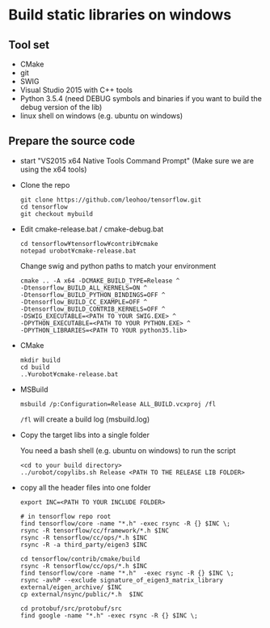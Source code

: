 Build static libraries on windows
=================================

Tool set
--------
* CMake
* git
* SWIG
* Visual Studio 2015 with C++ tools
* Python 3.5.4 (need DEBUG symbols and binaries if you want to build the debug version of the lib)
* linux shell on windows (e.g. ubuntu on windows)

Prepare the source code
-----------------------
* start "VS2015 x64 Native Tools Command Prompt" (Make sure we are using the x64 tools)
* Clone the repo
  ```text
  git clone https://github.com/leohoo/tensorflow.git
  cd tensorflow
  git checkout mybuild
  ```
* Edit cmake-release.bat / cmake-debug.bat
  ```text
  cd tensorflow¥tensorflow¥contrib¥cmake
  notepad urobot¥cmake-release.bat
  ```
  Change swig and python paths to match your environment
  ```text
  cmake .. -A x64 -DCMAKE_BUILD_TYPE=Release ^
  -Dtensorflow_BUILD_ALL_KERNELS=ON ^
  -Dtensorflow_BUILD_PYTHON_BINDINGS=OFF ^
  -Dtensorflow_BUILD_CC_EXAMPLE=OFF ^
  -Dtensorflow_BUILD_CONTRIB_KERNELS=OFF ^
  -DSWIG_EXECUTABLE=<PATH TO YOUR SWIG.EXE> ^
  -DPYTHON_EXECUTABLE=<PATH TO YOUR PYTHON.EXE> ^
  -DPYTHON_LIBRARIES=<PATH TO YOUR python35.lib>
  ```
* CMake
  ```text
  mkdir build
  cd build
  ..¥urobot¥cmake-release.bat
  ```
* MSBuild
  ```text
  msbuild /p:Configuration=Release ALL_BUILD.vcxproj /fl
  ```
  `/fl` will create a build log (msbuild.log)
  
* Copy the target libs into a single folder

  You need a bash shell (e.g. ubuntu on windows) to run the script
  
  ```text
  <cd to your build directory>
  ../urobot/copylibs.sh Release <PATH TO THE RELEASE LIB FOLDER>
  ```
* copy all the header files into one folder
  ```text
  export INC=<PATH TO YOUR INCLUDE FOLDER>
  
  # in tensorflow repo root
  find tensorflow/core -name "*.h" -exec rsync -R {} $INC \;
  rsync -R tensorflow/cc/framework/*.h $INC
  rsync -R tensorflow/cc/ops/*.h $INC
  rsync -R -a third_party/eigen3 $INC

  cd tensorflow/contrib/cmake/build
  rsync -R tensorflow/cc/ops/*.h $INC
  find tensorflow/core -name "*.h"  -exec rsync -R {} $INC \;
  rsync -avhP --exclude signature_of_eigen3_matrix_library external/eigen_archive/ $INC
  cp external/nsync/public/*.h  $INC

  cd protobuf/src/protobuf/src
  find google -name "*.h" -exec rsync -R {} $INC \;
  ```
